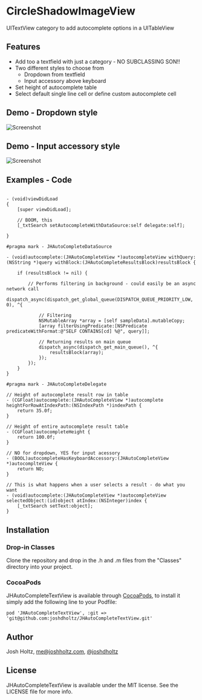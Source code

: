 CircleShadowImageView
=====================

UITextView category to add autocomplete options in a UITableView

## Features

- Add too a textfield with just a category - NO SUBCLASSING SON!!
- Two different styles to choose from
    - Dropdown from textfield
    - Input accessory above keyboard
- Set height of autocomplete table
- Select default single line cell or define custom autocomplete cell

## Demo - Dropdown style

![Screenshot](https://raw.github.com/joshdholtz/JHAutoCompleteTextView/master/Demo/autocomplete-movie-1.gif)

## Demo - Input accessory style

![Screenshot](https://raw.github.com/joshdholtz/JHAutoCompleteTextView/master/Demo/autocomplete-movie-2.gif)

##

## Examples - Code

````objc

- (void)viewDidLoad
{
    [super viewDidLoad];

    // BOOM, this	
    [_txtSearch setAutocompleteWithDataSource:self delegate:self];

}

#pragma mark - JHAutoCompleteDataSource

- (void)autocomplete:(JHAutoCompleteView *)autocompleteView withQuery:(NSString *)query withBlock:(JHAutoCompleteResultsBlock)resultsBlock {

    if (resultsBlock != nil) {

        // Performs filtering in background - could easily be an async network call
        dispatch_async(dispatch_get_global_queue(DISPATCH_QUEUE_PRIORITY_LOW, 0), ^{
            
            // Filtering
            NSMutableArray *array = [self sampleData].mutableCopy;
            [array filterUsingPredicate:[NSPredicate predicateWithFormat:@"SELF CONTAINS[cd] %@", query]];
            
            // Returning results on main queue
            dispatch_async(dispatch_get_main_queue(), ^{
                resultsBlock(array);
            });
        });
    }
}

#pragma mark - JHAutoCompleteDelegate

// Height of autocomplete result row in table
- (CGFloat)autocomplete:(JHAutoCompleteView *)autocomplete heightForRowAtIndexPath:(NSIndexPath *)indexPath {
    return 35.0f;
}

// Height of entire autocomplete result table
- (CGFloat)autocompleteHeight {
    return 100.0f;
}

// NO for dropdown, YES for input acessory
- (BOOL)autocompleteHasKeyboardAccessory:(JHAutoCompleteView *)autocomplteView {
    return NO;
}

// This is what happens when a user selects a result - do what you want
- (void)autocomplete:(JHAutoCompleteView *)autocompleteView selectedObject:(id)object atIndex:(NSInteger)index {
    [_txtSearch setText:object];
}

````

## Installation

### Drop-in Classes
Clone the repository and drop in the .h and .m files from the "Classes" directory into your project.

### CocoaPods
JHAutoCompleteTextView is available through [CocoaPods](http://cocoapods.org), to install
it simply add the following line to your Podfile:

    pod 'JHAutoCompleteTextView', :git => 'git@github.com:joshdholtz/JHAutoCompleteTextView.git'

## Author

Josh Holtz, me@joshholtz.com, [@joshdholtz](https://twitter.com/joshdholtz)

## License

JHAutoCompleteTextView is available under the MIT license. See the LICENSE file for more info.
